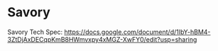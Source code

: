 # Savory
Savory Tech Spec: https://docs.google.com/document/d/1IbY-hBM4-3ZtDjAxDECqpKmB8HWmvxpy4xMGZ-XwFY0/edit?usp=sharing
